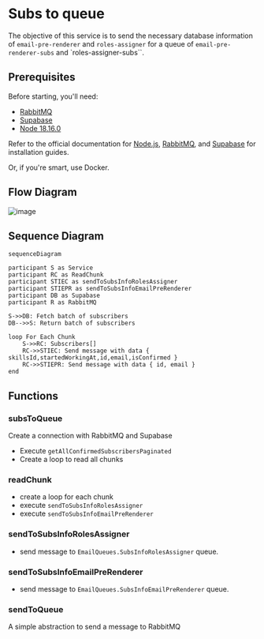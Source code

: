 # Subs to queue

The objective of this service is to send the necessary database information of `email-pre-renderer` and `roles-assigner` for a queue of `email-pre-renderer-subs` and `roles-assigner-subs``.

## Prerequisites

Before starting, you'll need:

- [RabbitMQ](https://www.rabbitmq.com/documentation.html)
- [Supabase](https://supabase.com/docs)
- [Node 18.16.0](https://nodejs.org/en/blog/release/v18.16.0)

Refer to the official documentation for [Node.js](https://nodejs.org/), [RabbitMQ](https://www.rabbitmq.com/documentation.html), and [Supabase](https://supabase.io/) for installation guides.

Or, if you're smart, use Docker.

## Flow Diagram

![image](https://github.com/ocodista/trampar-de-casa/assets/68869379/e18ac657-a3d2-4d08-b95f-ef5f912d174c)

## Sequence Diagram

```mermaid
sequenceDiagram

participant S as Service
participant RC as ReadChunk
participant STIEC as sendToSubsInfoRolesAssigner
participant STIEPR as sendToSubsInfoEmailPreRenderer
participant DB as Supabase
participant R as RabbitMQ

S->>DB: Fetch batch of subscribers
DB-->>S: Return batch of subscribers

loop For Each Chunk
	S->>RC: Subscribers[]
	RC->>STIEC: Send message with data { skillsId,startedWorkingAt,id,email,isConfirmed }
	RC->>STIEPR: Send message with data { id, email }
end
```

## Functions

### subsToQueue

Create a connection with RabbitMQ and Supabase

- Execute `getAllConfirmedSubscribersPaginated`
- Create a loop to read all chunks

### readChunk

- create a loop for each chunk
- execute `sendToSubsInfoRolesAssigner`
- execute `sendToSubsInfoEmailPreRenderer`

### sendToSubsInfoRolesAssigner

- send message to `EmailQueues.SubsInfoRolesAssigner` queue.

### sendToSubsInfoEmailPreRenderer

- send message to `EmailQueues.SubsInfoEmailPreRenderer` queue.

### sendToQueue

A simple abstraction to send a message to RabbitMQ
